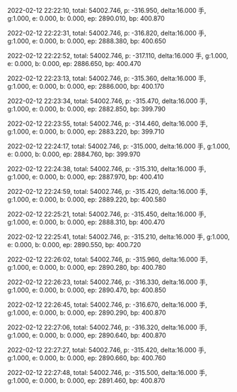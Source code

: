 2022-02-12 22:22:10, total: 54002.746, p: -316.950, delta:16.000 手, g:1.000, e: 0.000, b: 0.000, ep: 2890.010, bp: 400.870

2022-02-12 22:22:31, total: 54002.746, p: -316.820, delta:16.000 手, g:1.000, e: 0.000, b: 0.000, ep: 2888.380, bp: 400.650

2022-02-12 22:22:52, total: 54002.746, p: -317.110, delta:16.000 手, g:1.000, e: 0.000, b: 0.000, ep: 2886.650, bp: 400.470

2022-02-12 22:23:13, total: 54002.746, p: -315.360, delta:16.000 手, g:1.000, e: 0.000, b: 0.000, ep: 2886.000, bp: 400.170

2022-02-12 22:23:34, total: 54002.746, p: -315.470, delta:16.000 手, g:1.000, e: 0.000, b: 0.000, ep: 2882.850, bp: 399.790

2022-02-12 22:23:55, total: 54002.746, p: -314.460, delta:16.000 手, g:1.000, e: 0.000, b: 0.000, ep: 2883.220, bp: 399.710

2022-02-12 22:24:17, total: 54002.746, p: -315.000, delta:16.000 手, g:1.000, e: 0.000, b: 0.000, ep: 2884.760, bp: 399.970

2022-02-12 22:24:38, total: 54002.746, p: -315.310, delta:16.000 手, g:1.000, e: 0.000, b: 0.000, ep: 2887.970, bp: 400.410

2022-02-12 22:24:59, total: 54002.746, p: -315.420, delta:16.000 手, g:1.000, e: 0.000, b: 0.000, ep: 2889.220, bp: 400.580

2022-02-12 22:25:21, total: 54002.746, p: -315.450, delta:16.000 手, g:1.000, e: 0.000, b: 0.000, ep: 2888.310, bp: 400.470

2022-02-12 22:25:41, total: 54002.746, p: -315.210, delta:16.000 手, g:1.000, e: 0.000, b: 0.000, ep: 2890.550, bp: 400.720

2022-02-12 22:26:02, total: 54002.746, p: -315.960, delta:16.000 手, g:1.000, e: 0.000, b: 0.000, ep: 2890.280, bp: 400.780

2022-02-12 22:26:23, total: 54002.746, p: -316.330, delta:16.000 手, g:1.000, e: 0.000, b: 0.000, ep: 2890.470, bp: 400.850

2022-02-12 22:26:45, total: 54002.746, p: -316.670, delta:16.000 手, g:1.000, e: 0.000, b: 0.000, ep: 2890.290, bp: 400.870

2022-02-12 22:27:06, total: 54002.746, p: -316.320, delta:16.000 手, g:1.000, e: 0.000, b: 0.000, ep: 2890.640, bp: 400.870

2022-02-12 22:27:27, total: 54002.746, p: -315.420, delta:16.000 手, g:1.000, e: 0.000, b: 0.000, ep: 2890.660, bp: 400.760

2022-02-12 22:27:48, total: 54002.746, p: -315.500, delta:16.000 手, g:1.000, e: 0.000, b: 0.000, ep: 2891.460, bp: 400.870